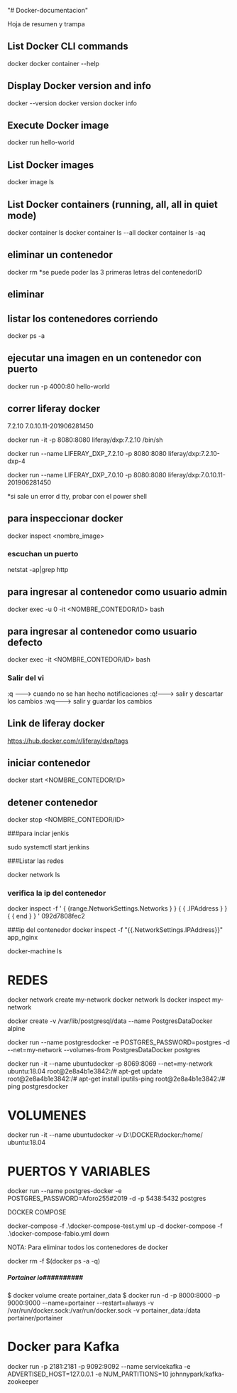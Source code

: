"# Docker-documentacion" 


Hoja de resumen y trampa
## List Docker CLI commands
docker
docker container --help

## Display Docker version and info
docker --version
docker version
docker info

## Execute Docker image
docker run hello-world

## List Docker images
docker image ls

## List Docker containers (running, all, all in quiet mode)
docker container ls
docker container ls --all
docker container ls -aq


## eliminar un contenedor
docker rm <nombreContendedo>
*se puede poder las 3 primeras letras del contenedorID
## eliminar 


## listar los contenedores corriendo
docker ps -a


## ejecutar una imagen en un contenedor con puerto
docker run -p 4000:80 hello-world


## correr liferay docker
7.2.10
7.0.10.11-201906281450

docker run -it -p 8080:8080 liferay/dxp:7.2.10 /bin/sh

docker run --name LIFERAY_DXP_7.2.10 -p 8080:8080 liferay/dxp:7.2.10-dxp-4

docker run --name LIFERAY_DXP_7.0.10 -p 8080:8080 liferay/dxp:7.0.10.11-201906281450

*si sale un error d tty, probar con el power shell


## para inspeccionar docker
docker inspect <nombre_image>


### escuchan un puerto
netstat -ap|grep http



## para ingresar al contenedor como usuario admin
docker exec -u 0 -it <NOMBRE_CONTEDOR/ID> bash

## para ingresar al contenedor como usuario defecto
docker exec -it <NOMBRE_CONTEDOR/ID> bash

### Salir del vi
:q ---> cuando no se han hecho notificaciones
:q!---> salir y descartar los cambios
:wq---> salir y guardar los cambios


## Link de liferay  docker
https://hub.docker.com/r/liferay/dxp/tags


## iniciar contenedor
docker start <NOMBRE_CONTEDOR/ID>

## detener contenedor
docker stop <NOMBRE_CONTEDOR/ID>


###para inciar jenkis

sudo systemctl start jenkins

###Listar las redes

docker network ls

### verifica la ip del contenedor
docker inspect -f ' { {range.NetworkSettings.Networks } } { { .IPAddress } } { { end } } ' 092d7808fec2


###ip del contenedor
docker inspect -f "{{.NetworkSettings.IPAddress}}" app_nginx

docker-machine ls

REDES
======


docker network create my-network
docker network ls
docker inspect my-network


docker create -v /var/lib/postgresql/data --name PostgresDataDocker alpine

docker run --name postgresdocker -e POSTGRES_PASSWORD=postgres -d --net=my-network --volumes-from PostgresDataDocker postgres

docker run -it --name ubuntudocker -p 8069:8069 --net=my-network ubuntu:18.04
	root@2e8a4b1e3842:/# apt-get update
	root@2e8a4b1e3842:/# apt-get install iputils-ping
	root@2e8a4b1e3842:/# ping postgresdocker


VOLUMENES
=========

docker run -it --name ubuntudocker -v D:\DOCKER\docker\:/home/ ubuntu:18.04


PUERTOS Y VARIABLES
===================

docker run --name postgres-docker -e POSTGRES_PASSWORD=Aforo255#2019   -d -p 5438:5432  postgres



DOCKER COMPOSE

docker-compose -f .\docker-compose-test.yml up -d
docker-compose -f .\docker-compose-fabio.yml down




NOTA: Para eliminar todos los contenedores de docker

docker rm -f $(docker ps -a -q)

##### Portainer io##########
$ docker volume create portainer_data
$ docker run -d -p 8000:8000 -p 9000:9000 --name=portainer --restart=always -v /var/run/docker.sock:/var/run/docker.sock -v portainer_data:/data portainer/portainer


Docker para Kafka
===================
docker run -p 2181:2181 -p 9092:9092 --name servicekafka  -e ADVERTISED_HOST=127.0.0.1  -e NUM_PARTITIONS=10 johnnypark/kafka-zookeeper
